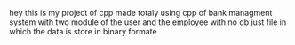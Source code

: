 hey this is my project of cpp made totaly using cpp of bank managment system with two module of the user and the employee with no db  just file in which the data is store in binary formate
